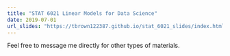 ```yaml
---
title: "STAT 6021 Linear Models for Data Science"
date: 2019-07-01
url_slides: "https://tbrown122387.github.io/stat_6021_slides/index.html"
---
```


Feel free to message me directly for other types of materials.

